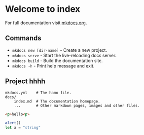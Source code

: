 # Welcome to index

For full documentation visit [mkdocs.org](https://www.mkdocs.org).

## Commands

* `mkdocs new [dir-name]` - Create a new project.
* `mkdocs serve` - Start the live-reloading docs server.
* `mkdocs build` - Build the documentation site.
* `mkdocs -h` - Print help message and exit.

## Project hhhh

    mkdocs.yml    # The hamo file.
    docs/
        index.md  # The documentation homepage.
        ...       # Other markdown pages, images and other files.


```html
<p>hello<p>
```

```js
alert()
let a = "string"
```